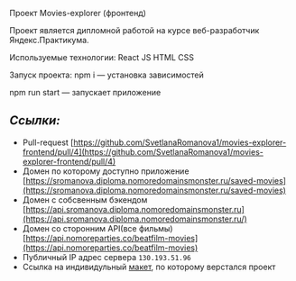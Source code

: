 Проект Movies-explorer (фронтенд)

Проект является дипломной работой на курсе веб-разработчик Яндекс.Практикума.

Используемые технологии:
React
JS
HTML
CSS 


Запуск проекта:
npm i — установка зависимостей

npm run start — запускает приложение

## *Ссылки:*
* Pull-request [https://github.com/SvetlanaRomanova1/movies-explorer-frontend/pull/4](https://github.com/SvetlanaRomanova1/movies-explorer-frontend/pull/4)
* Домен по которому доступно приложение [https://sromanova.diploma.nomoredomainsmonster.ru/saved-movies](https://sromanova.diploma.nomoredomainsmonster.ru/saved-movies)
* Домен с собсвенным бэкендом [https://api.sromanova.diploma.nomoredomainsmonster.ru](https://api.sromanova.diploma.nomoredomainsmonster.ru/)
* Домен со сторонним API(все фильмы) [https://api.nomoreparties.co/beatfilm-movies](https://api.nomoreparties.co/beatfilm-movies)
* Публичный IP адрес сервера `130.193.51.96`
* Ссылка на индивидульный [макет](https://www.figma.com/file/6FMWkB94wE7KTkcCgUXtnC/%D0%94%D0%B8%D0%BF%D0%BB%D0%BE%D0%BC%D0%BD%D1%8B%D0%B9-%D0%BF%D1%80%D0%BE%D0%B5%D0%BA%D1%82?node-id=1%3A2988&mode=dev), по которому верстался проект
